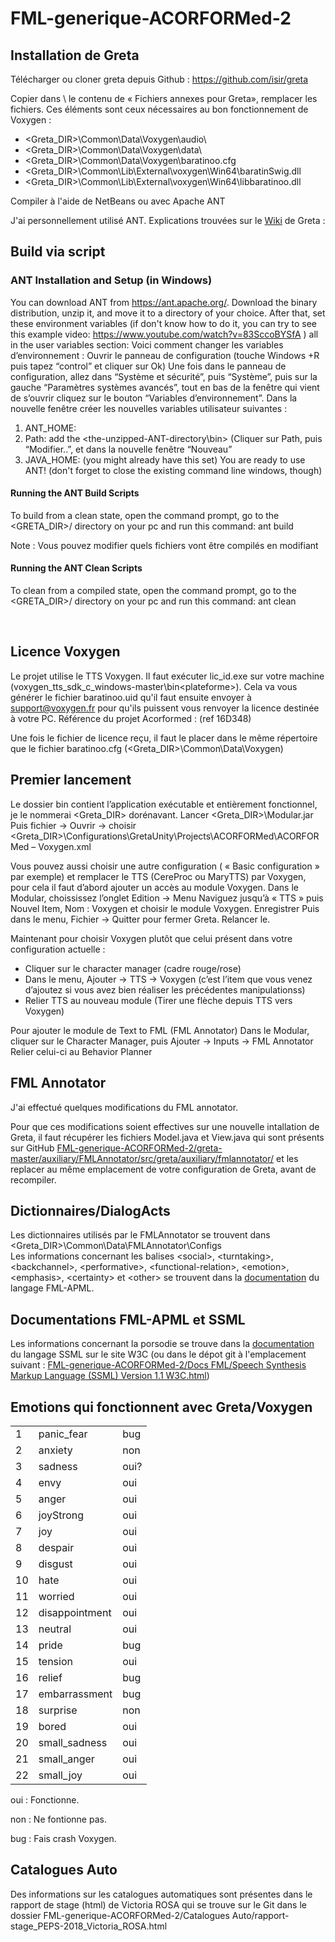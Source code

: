 # FML-generique-ACORFORMed-2

## Installation de Greta
Télécharger ou cloner greta depuis Github : https://github.com/isir/greta

Copier dans <greta-master>\ le contenu de « Fichiers annexes pour Greta», remplacer les fichiers.
Ces éléments sont ceux nécessaires au bon fonctionnement de Voxygen : 
- <Greta_DIR>\Common\Data\Voxygen\audio\ 
- <Greta_DIR>\Common\Data\Voxygen\data\ 
- <Greta_DIR>\Common\Data\Voxygen\baratinoo.cfg 
- <Greta_DIR>\Common\Lib\External\voxygen\Win64\baratinSwig.dll 
- <Greta_DIR>\Common\Lib\External\voxygen\Win64\libbaratinoo.dll

Compiler à l'aide de NetBeans ou avec Apache ANT 

J'ai personnellement utilisé ANT.
Explications trouvées sur le [Wiki](https://github.com/isir/greta/wiki) de Greta :
## Build via script
### ANT Installation and Setup (in Windows)
You can download ANT from https://ant.apache.org/. Download the binary distribution, unzip it, and move it to a directory of your choice. After that, set these environment variables (if don't know how to do it, you can try to see this example video: https://www.youtube.com/watch?v=83SccoBYSfA ) all in the user variables section:
Voici comment changer les variables d’environnement :
Ouvrir le panneau de configuration (touche Windows +R puis tapez “control” et cliquer sur Ok)
Une fois dans le panneau de configuration, allez dans “Système et sécurité”, puis “Système”, puis sur la gauche “Paramètres systèmes avancés”, tout en bas de la fenêtre qui vient de s’ouvrir cliquez sur le bouton “Variables d’environnement”.
Dans la nouvelle fenêtre créer les nouvelles variables utilisateur suivantes :
1.	ANT_HOME: <the-unzipped-ANT-directory>
2.	Path: add the <the-unzipped-ANT-directory\bin> 
(Cliquer sur Path, puis “Modifier..”, et dans la nouvelle fenêtre “Nouveau”
3.	JAVA_HOME: <your-default-JDK-directory> (you might already have this set)
You are ready to use ANT! (don't forget to close the existing command line windows, though)
#### Running the ANT Build Scripts
To build from a clean state, open the command prompt, go to the <GRETA_DIR>/ directory on your pc and run this command: ant build

Note : Vous pouvez modifier quels fichiers vont être compilés en modifiant 
#### Running the ANT Clean Scripts
To clean from a compiled state, open the command prompt, go to the <GRETA_DIR>/ directory on your pc and run this command: ant clean


 
## Licence Voxygen
Le projet utilise le TTS Voxygen.
Il faut exécuter lic_id.exe sur votre machine (voxygen_tts_sdk_c_windows-master\bin\<plateforme>). Cela va vous générer le fichier baratinoo.uid qu'il faut ensuite envoyer à support@voxygen.fr pour qu'ils puissent vous renvoyer la licence destinée à votre PC.  Référence du projet Acorformed : (ref 16D348)
 
Une fois le fichier de licence reçu, il faut le placer dans le même répertoire que le fichier baratinoo.cfg (<Greta_DIR>\Common\Data\Voxygen)

## Premier lancement
Le dossier bin contient l’application exécutable et entièrement fonctionnel, je le nommerai <Greta_DIR> dorénavant.
Lancer <Greta_DIR>\Modular.jar
Puis fichier -> Ouvrir -> choisir <Greta_DIR>\Configurations\GretaUnity\Projects\ACORFORMed\ACORFORMed – Voxygen.xml

Vous pouvez aussi choisir une autre configuration ( « Basic configuration » par exemple) et remplacer le TTS (CereProc ou MaryTTS) par Voxygen, pour cela il faut d’abord ajouter un accès au module Voxygen.
Dans le Modular, choississez l’onglet Edition → Menu Naviguez jusqu’à « TTS » puis Nouvel Item, Nom : Voxygen et choisir le module Voxygen.
Enregistrer
Puis dans le menu, Fichier -> Quitter pour fermer Greta.
Relancer le.

Maintenant pour choisir Voxygen plutôt que celui présent dans votre configuration actuelle :
- Cliquer sur le character manager (cadre rouge/rose)
- Dans le menu, Ajouter -> TTS -> Voxygen (c’est l’item que vous venez d’ajoutez si vous avez bien réaliser les précédentes manipulationss)
- Relier TTS au nouveau module (Tirer une flèche depuis TTS vers Voxygen)


Pour ajouter le module de Text to FML (FML Annotator)
Dans le Modular, cliquer sur le Character Manager, puis Ajouter -> Inputs -> FML Annotator
Relier celui-ci au Behavior Planner


## FML Annotator

J'ai effectué quelques modifications du FML annotator. 

Pour que ces modifications soient effectives sur une nouvelle intallation de Greta, il faut récupérer les fichiers Model.java et View.java qui sont présents sur GitHub [FML-generique-ACORFORMed-2/greta-master/auxiliary/FMLAnnotator/src/greta/auxiliary/fmlannotator/](https://github.com/robin-cassina/FML-generique-ACORFORMed-2/tree/master/greta-master/auxiliary/FMLAnnotator/src/greta/auxiliary/fmlannotator) et les replacer au même emplacement de votre configuration de Greta, avant de recompiler.



## Dictionnaires/DialogActs
Les dictionnaires utilisés par le FMLAnnotator se trouvent dans <Greta_DIR>\Common\Data\FMLAnnotator\Configs\
Les informations concernant les balises \<social>, \<turntaking>, \<backchannel>, \<performative>, \<functional-relation>, \<emotion>, \<emphasis>, \<certainty> et \<other> se trouvent dans la [documentation](https://github.com/robin-cassina/FML-generique-ACORFORMed-2/blob/master/Docs%20FML/fml-aamas.pdf) du langage FML-APML.

## Documentations FML-APML et SSML
Les informations concernant la porsodie se trouve dans la [documentation](https://www.w3.org/TR/speech-synthesis11/#S3.2) du langage SSML sur le site W3C (ou dans le dépot git à l'emplacement suivant : [FML-generique-ACORFORMed-2/Docs FML/Speech Synthesis Markup Language (SSML) Version 1.1 W3C.html](https://github.com/robin-cassina/FML-generique-ACORFORMed-2/blob/master/Docs%20FML/Speech%20Synthesis%20Markup%20Language%20(SSML)%20Version%201.1%20W3C.html))
  


## Emotions qui fonctionnent avec Greta/Voxygen
<table>
    <tr>
        <td>1</td>
        <td>panic_fear</td>
        <td>bug</td>
    </tr>    
    <tr>
        <td>2</td>
        <td>anxiety</td>
        <td>non</td>
    </tr>
    <tr>
        <td>3</td>
        <td>sadness</td>
        <td>oui?</td>
    </tr>
    <tr>
        <td>4</td>
        <td>envy</td>
        <td>oui</td>
    </tr>
    <tr>
        <td>5</td>
        <td>anger</td>
        <td>oui</td>
    </tr>
    <tr>
        <td>6</td>
        <td>joyStrong</td>
        <td>oui</td>
    </tr>
    <tr>
        <td>7</td>
        <td>joy</td>
        <td>oui</td>
    </tr>
    <tr>
        <td>8</td>
        <td>despair</td>
        <td>oui</td>
    </tr>
    <tr>
        <td>9</td>
        <td>disgust</td>
        <td>oui</td>
    </tr>
    <tr>
        <td>10</td>
        <td>hate</td>
        <td>oui</td>
    </tr>
    <tr>
        <td>11</td>
        <td>worried</td>
        <td>oui</td>
    </tr>
    <tr>
        <td>12</td>
        <td>disappointment</td>
        <td>oui</td>
    </tr>
    <tr>
        <td>13</td>
        <td>neutral</td>
        <td>oui</td>
    </tr>
    <tr>
        <td>14</td>
        <td>pride</td>
        <td>bug</td>
    </tr>
    <tr>
        <td>15</td>
        <td>tension</td>
        <td>oui</td>
    </tr>
    <tr>
        <td>16</td>
        <td>relief</td>
        <td>bug</td>
    </tr>
    <tr>
        <td>17</td>
        <td>embarrassment</td>
        <td>bug</td>
    </tr>
    <tr>
        <td>18</td>
        <td>surprise</td>
        <td>non</td>
    </tr>
    <tr>
        <td>19</td>
        <td>bored</td>
        <td>oui</td>
    </tr>
    <tr>
        <td>20</td>
        <td>small_sadness</td>
        <td>oui</td>
    </tr>
    <tr>
        <td>21</td>
        <td>small_anger</td>
        <td>oui</td>
    </tr>
    <tr>
        <td>22</td>
        <td>small_joy</td>
        <td>oui</td>
    </tr>
</table>
oui : Fonctionne.

non : Ne fontionne pas.

bug : Fais crash Voxygen.

## Catalogues Auto
Des informations sur les catalogues automatiques sont présentes dans le rapport de stage (html) de Victoria ROSA qui se trouve sur le Git dans le dossier FML-generique-ACORFORMed-2/Catalogues Auto/rapport-stage_PEPS-2018_Victoria_ROSA.html

